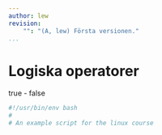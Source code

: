 ```yaml
---
author: lew
revision:
    "": "(A, lew) Första versionen."
...
```

Logiska operatorer
=======================

true - false

```bash
#!/usr/bin/env bash
#
# An example script for the linux course


```
